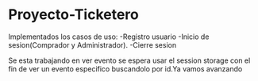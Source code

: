 # Proyecto-Ticketero
Implementados los casos de uso:
 -Registro usuario
 -Inicio de sesion(Comprador y Administrador).
 -Cierre sesion

Se esta trabajando en ver evento se espera usar el session storage con el fin de ver un evento especifico buscandolo por id.Ya vamos avanzando
